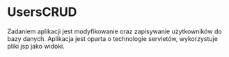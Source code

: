 # UsersCRUD

Zadaniem aplikacji jest modyfikowanie oraz zapisywanie użytkowników do bazy danych. Aplikacja jest oparta o technologie servletów, wykorzystuje pliki jsp jako widoki.
